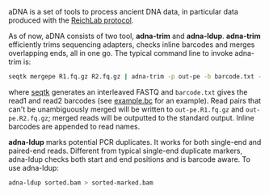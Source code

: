 aDNA is a set of tools to process ancient DNA data, in particular data produced
with the [ReichLab protocol][udg].

As of now, aDNA consists of two tool, **adna-trim** and **adna-ldup**.
**adna-trim** efficiently trims sequencing adapters, checks inline barcodes and
merges overlapping ends, all in one go. The typical command line to invoke
adna-trim is:
```sh
seqtk mergepe R1.fq.gz R2.fq.gz | adna-trim -p out-pe -b barcode.txt - | gzip -1 > out-se.fq.gz
```
where [seqtk][seqtk] generates an interleaved FASTQ and `barcode.txt` gives the
read1 and read2 barcodes (see [example.bc][example-bc] for an example). Read
pairs that can't be unambiguously merged will be written to `out-pe.R1.fq.gz`
and `out-pe.R2.fq.gz`; merged reads will be outputted to the standard output.
Inline barcodes are appended to read names.

**adna-ldup** marks potential PCR duplicates. It works for both single-end and
paired-end reads. Different from typical single-end duplicate markers,
adna-ldup checks both start and end positions and is barcode aware. To use
adna-ldup:
```sh
adna-ldup sorted.bam > sorted-marked.bam
```

[udg]: http://rstb.royalsocietypublishing.org/content/370/1660/20130624
[seqtk]: https://github.com/lh3/seqtk
[example-bc]: https://github.com/DReichLab/adna/blob/master/example.bc
